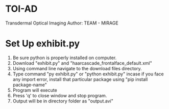 # TOI-AD
Transdermal Optical Imaging 
Author: TEAM - MIRAGE


# Set Up exhibit.py
1. Be sure python is properly installed on computer.
2. Download "exhibit.py" and "haarcascade_frontalface_default.xml"
3. Using command line navigate to the download files directory.
4. Type command "py exhibit.py" or "python exhibit.py" incase if you face any import error,     install that particular package using "pip install package-name" 
5. Program will execute 
6. Press 'q' to close window and stop program.
7. Output will be in directory folder as "output.avi"
